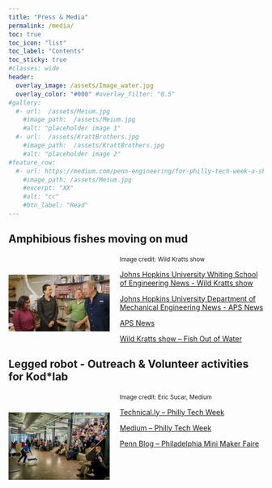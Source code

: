```yaml
---
title: "Press & Media"
permalink: /media/
toc: true
toc_icon: "list"
toc_label: "Contents"
toc_sticky: true
#classes: wide
header:
  overlay_image: /assets/Image_water.jpg
  overlay_color: "#000" #overlay_filter: "0.5"
#gallery:
  #- url:  /assets/Meium.jpg
    #image_path:  /assets/Meium.jpg
    #alt: "placeholder image 1"
  #- url:  /assets/KrattBrothers.jpg
    #image_path:  /assets/KrattBrothers.jpg
    #alt: "placeholder image 2"
#feature_row:
  #- url: https://medium.com/penn-engineering/for-philly-tech-week-a-showcase-for-cutting-edge-robots-ff8d36988a35
    #image_path: /assets/Meium.jpg
    #excerpt: "XX"
    #alt: "cc"
    #btn_label: "Read"
---
```

## Amphibious fishes moving on mud
<img src="/assets/KrattBrothers.jpg" alt="Alt text" style="float: left; width: 200px; margin: 40px 20px 10px 0;">
<p align="left">
  <small>Image credit: Wild Kratts show</small>
</p>
<p style="margin-left: 220px;">
<a href="https://engineering.jhu.edu/news/pbss-wild-kratts-visit-chen-lis-terradynamics-lab/" target="_blank">Johns Hopkins University Whiting School of Engineering News - Wild Kratts show</a>  
</p>

<p style="margin-left: 220px;"> 
<a href="https://me.jhu.edu/news/phd-student-shares-work-on-robotics-inspired-by-mudskippers-at-american-physical-society-march-meeting/" target="_blank">Johns Hopkins University Department of Mechanical Engineering News - APS News</a> 
</p>

<p style="margin-left: 220px;"> 
<a href="https://www.aps.org/apsnews/2024/04/mudskippers-jellyfish-inspire-robot-designs">APS News</a>
</p>

<p style="margin-left: 220px;"> 
<a href="https://pbskids.org/videos/watch/fish-out-of-water/1485713">Wild Kratts show – Fish Out of Water</a>
</p>


## Legged robot - Outreach & Volunteer activities for Kod*lab
<img src="/assets/Meium.jpg" alt="Alt text" style="float: left; width: 200px; margin: 40px 20px 10px 0;">
<p align="left">
  <small>Image credit: Eric Sucar, Medium</small>
</p>
<p style="margin-left: 220px;"> 
<a href="https://technical.ly/startups/pennovation-robotics-hub-bots-showcase-philly-tech-week/">Technical.ly – Philly Tech Week</a>
</p>

<p style="margin-left: 220px;"> 
<a href="https://medium.com/penn-engineering/for-philly-tech-week-a-showcase-for-cutting-edge-robots-ff8d36988a35">Medium – Philly Tech Week</a>
</p>

<p style="margin-left: 220px;"> 
<a href="https://blog.seas.upenn.edu/penn-engineering-featured-at-philly-s-first-mini-maker-faire-88f4e6f64324/">Penn Blog – Philadelphia Mini Maker Faire</a>
</p>

